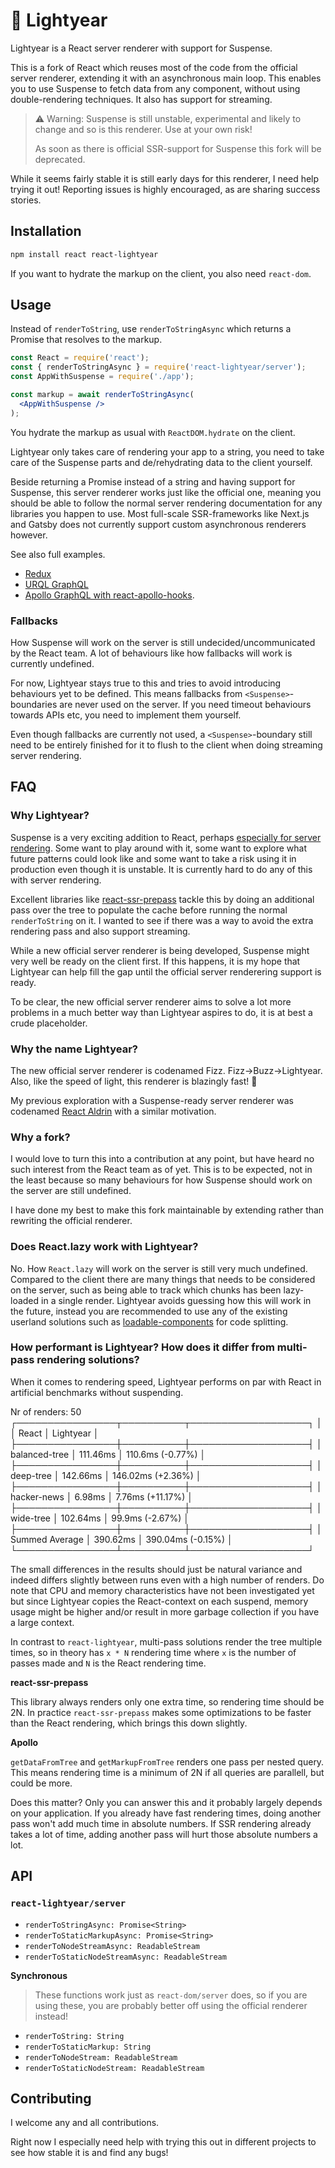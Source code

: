 # :dizzy: Lightyear

Lightyear is a React server renderer with support for Suspense.

This is a fork of React which reuses most of the code from the official server renderer, extending it with an asynchronous main loop. This enables you to use Suspense to fetch data from any component, without using double-rendering techniques. It also has support for streaming.

> :warning: Warning: Suspense is still unstable, experimental and likely to change and so is this renderer. Use at your own risk!
>
> As soon as there is official SSR-support for Suspense this fork will be deprecated.

While it seems fairly stable it is still early days for this renderer, I need help trying it out! Reporting issues is highly encouraged, as are sharing success stories.

## Installation

```sh
npm install react react-lightyear
```

If you want to hydrate the markup on the client, you also need `react-dom`.

## Usage

Instead of `renderToString`, use `renderToStringAsync` which returns a Promise that resolves to the markup.

```jsx
const React = require('react');
const { renderToStringAsync } = require('react-lightyear/server');
const AppWithSuspense = require('./app');

const markup = await renderToStringAsync(
  <AppWithSuspense />
);
```

You hydrate the markup as usual with `ReactDOM.hydrate` on the client.

Lightyear only takes care of rendering your app to a string, you need to take care of the Suspense parts and de/rehydrating data to the client yourself.

Beside returning a Promise instead of a string and having support for Suspense, this server renderer works just like the official one, meaning you should be able to follow the normal server rendering documentation for any libraries you happen to use. Most full-scale SSR-frameworks like Next.js and Gatsby does not currently support custom asynchronous renderers however.

See also full examples.

* [Redux](https://github.com/Ephem/react-lightyear/tree/lightyear/examples/redux)
* [URQL GraphQL](https://github.com/Ephem/react-lightyear/tree/lightyear/examples/urql)
* [Apollo GraphQL with react-apollo-hooks](https://github.com/Ephem/react-lightyear/tree/lightyear/examples/react-apollo-hooks).

### Fallbacks

How Suspense will work on the server is still undecided/uncommunicated by the React team. A lot of behaviours like how fallbacks will work is currently undefined.

For now, Lightyear stays true to this and tries to avoid introducing behaviours yet to be defined. This means fallbacks from `<Suspense>`-boundaries are never used on the server. If you need timeout behaviours towards APIs etc, you need to implement them yourself.

Even though fallbacks are currently not used, a `<Suspense>`-boundary still need to be entirely finished for it to flush to the client when doing streaming server rendering.

## FAQ

### Why Lightyear?

Suspense is a very exciting addition to React, perhaps [especially for server rendering](https://blogg.svt.se/svti/react-suspense-server-rendering/). Some want to play around with it, some want to explore what future patterns could look like and some want to take a risk using it in production even though it is unstable. It is currently hard to do any of this with server rendering.

Excellent libraries like [react-ssr-prepass](https://github.com/FormidableLabs/react-ssr-prepass) tackle this by doing an additional pass over the tree to populate the cache before running the normal `renderToString` on it. I wanted to see if there was a way to avoid the extra rendering pass and also support streaming.

While a new official server renderer is being developed, Suspense might very well be ready on the client first. If this happens, it is my hope that Lightyear can help fill the gap until the official server renderering support is ready.

To be clear, the new official server renderer aims to solve a lot more problems in a much better way than Lightyear aspires to do, it is at best a crude placeholder.

### Why the name Lightyear?

The new official server renderer is codenamed Fizz. Fizz->Buzz->Lightyear. Also, like the speed of light, this renderer is blazingly fast! :dizzy:

My previous exploration with a Suspense-ready server renderer was codenamed [React Aldrin](https://github.com/ephem/react-aldrin) with a similar motivation.

### Why a fork?

I would love to turn this into a contribution at any point, but have heard no such interest from the React team as of yet. This is to be expected, not in the least because so many behaviours for how Suspense should work on the server are still undefined.

I have done my best to make this fork maintainable by extending rather than rewriting the official renderer.

### Does React.lazy work with Lightyear?

No. How `React.lazy` will work on the server is still very much undefined. Compared to the client there are many things that needs to be considered on the server, such as being able to track which chunks has been lazy-loaded in a single render. Lightyear avoids guessing how this will work in the future, instead you are recommended to use any of the existing userland solutions such as [loadable-components](https://github.com/smooth-code/loadable-components) for code splitting.

### How performant is Lightyear? How does it differ from multi-pass rendering solutions?

When it comes to rendering speed, Lightyear performs on par with React in artificial benchmarks without suspending.

Nr of renders: 50
┌────────────────┬──────────┬───────────────────┐
│                │ React    │ Lightyear         │
├────────────────┼──────────┼───────────────────┤
│ balanced-tree  │ 111.46ms │ 110.6ms (-0.77%)  │
├────────────────┼──────────┼───────────────────┤
│ deep-tree      │ 142.66ms │ 146.02ms (+2.36%) │
├────────────────┼──────────┼───────────────────┤
│ hacker-news    │ 6.98ms   │ 7.76ms (+11.17%)  │
├────────────────┼──────────┼───────────────────┤
│ wide-tree      │ 102.64ms │ 99.9ms (-2.67%)   │
├────────────────┼──────────┼───────────────────┤
│ Summed Average │ 390.62ms │ 390.04ms (-0.15%) │
└────────────────┴──────────┴───────────────────┘

The small differences in the results should just be natural variance and indeed differs slightly between runs even with a high number of renders. Do note that CPU and memory characteristics have not been investigated yet but since Lightyear copies the React-context on each suspend, memory usage might be higher and/or result in more garbage collection if you have a large context.

In contrast to `react-lightyear`, multi-pass solutions render the tree multiple times, so in theory has `x * N` rendering time where `x` is the number of passes made and `N` is the React rendering time.

**react-ssr-prepass**

This library always renders only one extra time, so rendering time should be 2N. In practice `react-ssr-prepass` makes some optimizations to be faster than the React rendering, which brings this down slightly.

**Apollo**

`getDataFromTree` and `getMarkupFromTree` renders one pass per nested query. This means rendering time is a minimum of 2N if all queries are parallell, but could be more.

Does this matter? Only you can answer this and it probably largely depends on your application. If you already have fast rendering times, doing another pass won't add much time in absolute numbers. If SSR rendering already takes a lot of time, adding another pass will hurt those absolute numbers a lot.

## API

### `react-lightyear/server`

- `renderToStringAsync: Promise<String>`
- `renderToStaticMarkupAsync: Promise<String>`
- `renderToNodeStreamAsync: ReadableStream`
- `renderToStaticNodeStreamAsync: ReadableStream`

**Synchronous**

> These functions work just as `react-dom/server` does, so if you are using these, you are probably better off using the official renderer instead!

- `renderToString: String`
- `renderToStaticMarkup: String`
- `renderToNodeStream: ReadableStream`
- `renderToStaticNodeStream: ReadableStream`

## Contributing

I welcome any and all contributions.

Right now I especially need help with trying this out in different projects to see how stable it is and find any bugs!
